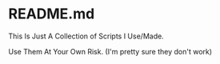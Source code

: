 # README.md

This Is Just A Collection of Scripts I Use/Made.

Use Them At Your Own Risk. (I'm pretty sure they don't work)
